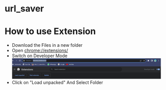 # url_saver
<h1>How to use Extension</h1>
  <ul>
    <li>Download the Files in a new folder</li>
    <li>Open <a href="chrome://extensions/"> chrome://extensions/</a></li>
    <li>
      Switch on Developer Mode <br>
      <img src="img1.png" alt="">
    </li>
    <li>
      Click on "Load unpacked" And Select Folder
    </li>
  </ul>
